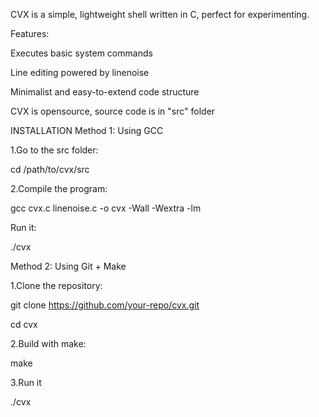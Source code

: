 CVX is a simple, lightweight shell written in C, perfect for experimenting.

Features:

Executes basic system commands

Line editing powered by linenoise

Minimalist and easy-to-extend code structure

CVX is opensource, source code is in "src" folder

INSTALLATION
Method 1: Using GCC

1.Go to the src folder:

cd /path/to/cvx/src

2.Compile the program:

gcc cvx.c linenoise.c -o cvx -Wall -Wextra -lm

Run it:

./cvx

Method 2: Using Git + Make

1.Clone the repository:

git clone https://github.com/your-repo/cvx.git

cd cvx

2.Build with make:

make

3.Run it

./cvx
